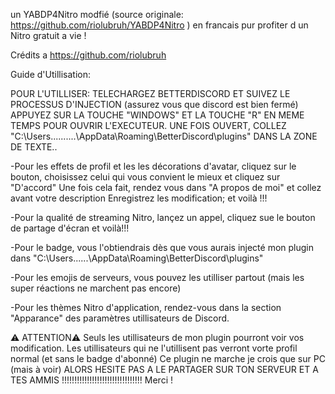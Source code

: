un YABDP4Nitro modfié (source originale: https://github.com/riolubruh/YABDP4Nitro ) en francais pur profiter d un Nitro gratuit a vie !

Crédits a https://github.com/riolubruh

Guide d'Utillisation:

POUR L'UTILLISER:
TELECHARGEZ BETTERDISCORD ET SUIVEZ LE PROCESSUS D'INJECTION (assurez vous que discord est bien fermé)
APPUYEZ SUR LA TOUCHE "WINDOWS" ET LA TOUCHE "R" EN MEME TEMPS POUR OUVRIR L'EXECUTEUR.
UNE FOIS OUVERT,  COLLEZ "C:\Users\..........\AppData\Roaming\BetterDiscord\plugins" DANS LA ZONE DE TEXTE..

-Pour les effets de profil et les les décorations d'avatar, cliquez sur le bouton, choisissez celui qui vous convient le mieux et cliquez sur "D'accord"
Une fois cela fait, rendez vous dans "A propos de moi" et collez avant votre description
Enregistrez les modification; et voilà !!!

-Pour la qualité de streaming Nitro, lançez un appel, cliquez sue le bouton de partage d'écran et voilà!!!

-Pour le badge, vous l'obtiendrais dès que vous aurais injecté mon plugin dans "C:\Users\......\AppData\Roaming\BetterDiscord\plugins"

-Pour les emojis de serveurs, vous pouvez les utilliser partout (mais les super réactions ne marchent pas encore)

-Pour les thèmes Nitro d'application, rendez-vous dans la section "Apparance" des paramètres utillisateurs de Discord.


⚠ ATTENTION⚠ 
Seuls les utillisateurs de mon plugin pourront voir vos modification. Les utillisateurs qui ne l'utillisent pas verront vorte profil normal (et sans le badge d'abonné)
Ce plugin ne marche je crois que sur PC (mais à voir)
ALORS HESITE PAS A LE PARTAGER SUR TON SERVEUR ET A TES AMMIS !!!!!!!!!!!!!!!!!!!!!!!!!!!!!!!!
Merci !
